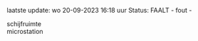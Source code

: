 laatste update: 
wo 20-09-2023 16:18   uur 
Status: FAALT - fout - 
<div class="service Y">schijfruimte</div><div class="service Y">microstation</div>